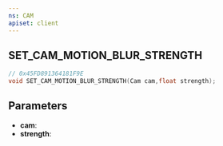 ```yaml
---
ns: CAM
apiset: client
---
```

## SET_CAM_MOTION_BLUR_STRENGTH

```c
// 0x45FD891364181F9E
void SET_CAM_MOTION_BLUR_STRENGTH(Cam cam,float strength);
```


## Parameters
* **cam**:
* **strength**: